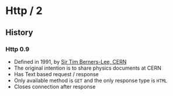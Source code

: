 # Http / 2

## History

### Http 0.9

* Defined in 1991, by [Sir Tim Berners-Lee, CERN](http://tinyurl.com/5obj3z)
* The original intention is to share physics documents at CERN
* Has Text based request / response
* Only available method is `GET` and the only response type is `HTML`
* Closes connection after response
